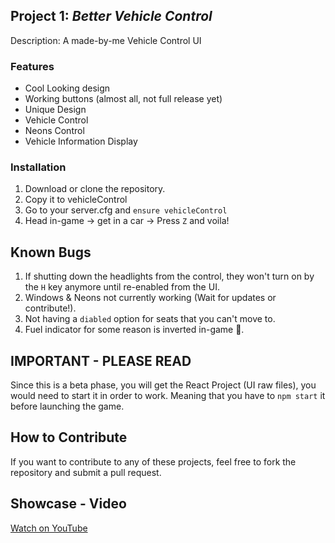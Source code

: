 ## Project 1: _Better Vehicle Control_
Description: A made-by-me Vehicle Control UI

### Features
- Cool Looking design
- Working buttons (almost all, not full release yet)
- Unique Design
- Vehicle Control
- Neons Control
- Vehicle Information Display

### Installation
1. Download or clone the repository.
2. Copy it to vehicleControl
3. Go to your server.cfg and `ensure vehicleControl`
4. Head in-game -> get in a car -> Press `Z` and voila!

## Known Bugs
1. If shutting down the headlights from the control, they won't turn on by the `H` key anymore until re-enabled from the UI.
2. Windows & Neons not currently working (Wait for updates or contribute!).
3. Not having a `diabled` option for seats that you can't move to.
4. Fuel indicator for some reason is inverted in-game 🤔.

## IMPORTANT - PLEASE READ
Since this is a beta phase, you will get the React Project (UI raw files), you would need to start it in order to work. Meaning that you have to `npm start` it before launching the game.

## How to Contribute
If you want to contribute to any of these projects, feel free to fork the repository and submit a pull request.

## Showcase - Video
[Watch on YouTube](https://youtu.be/pJIqEODJqZE)
